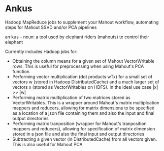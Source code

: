 Ankus
=====

Hadoop MapReduce jobs to supplement your Mahout workflow, automating steps for Mahout SSVD and/or PCA pipelines

an·kus – noun: a tool used by elephant riders (mahouts) to control their elephant

Currently includes Hadoop jobs for:

* Obtaining the column means for a given set of Mahout VectorWritable rows.  This is useful for preprocessing when using Mahout's PCA function.
* Performing vector multiplication (dot products wTx) for a small set of vectors w (stored in Hadoop DistributedCache) and a much larger set of vectors x (stored as VectorWritables on HDFS).  In the ideal use case |x| >> |w|
* Performing matrix multiplication of two matrices stored as VectorWritables.  This is a wrapper around Mahout's matrix multiplcation mappers and reducers, allowing for matrix dimensions to be specified as a location of a json file containing them and also the input and final output directories
* Performing matrix tranposition (wrapper for Mahout's tranposition mappers and reducers), allowing for specification of matrix dimension stored in a json file and also the final input and output directories
* Subtracting a given vector (in DistributedCache) from all vectors given.  This is also useful for Mahout PCA
